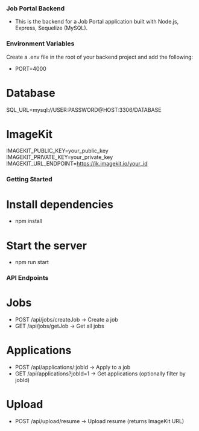 ### Job Portal Backend

- This is the backend for a Job Portal application built with Node.js, Express, Sequelize (MySQL).

### Environment Variables

Create a .env file in the root of your backend project and add the following:

- PORT=4000

# Database
SQL_URL=mysql://USER:PASSWORD@HOST:3306/DATABASE

# ImageKit
IMAGEKIT_PUBLIC_KEY=your_public_key    
IMAGEKIT_PRIVATE_KEY=your_private_key
IMAGEKIT_URL_ENDPOINT=https://ik.imagekit.io/your_id

### Getting Started

# Install dependencies
- npm install

# Start the server
- npm run start

### API Endpoints

# Jobs
- POST /api/jobs/createJob → Create a job
- GET /api/jobs/getJob → Get all jobs

# Applications
- POST /api/applications/:jobId → Apply to a job
- GET /api/applications?jobId=1 → Get applications (optionally filter by jobId)

# Upload
- POST /api/upload/resume → Upload resume (returns ImageKit URL)
